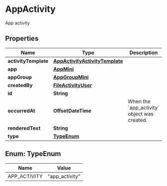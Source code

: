 

# AppActivity

App activity

## Properties

| Name | Type | Description | Notes |
|------------ | ------------- | ------------- | -------------|
|**activityTemplate** | [**AppActivityActivityTemplate**](AppActivityActivityTemplate.md) |  |  [optional] |
|**app** | [**AppMini**](AppMini.md) |  |  [optional] |
|**appGroup** | [**AppGroupMini**](AppGroupMini.md) |  |  [optional] |
|**createdBy** | [**FileActivityUser**](FileActivityUser.md) |  |  [optional] |
|**id** | **String** |  |  |
|**occurredAt** | **OffsetDateTime** | When the &#x60;app_activity&#x60; object was created. |  [optional] |
|**renderedText** | **String** |  |  [optional] |
|**type** | [**TypeEnum**](#TypeEnum) |  |  [optional] |



## Enum: TypeEnum

| Name | Value |
|---- | -----|
| APP_ACTIVITY | &quot;app_activity&quot; |




